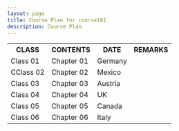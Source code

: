 ```yaml
---
layout: page
title: Course Plan for course101
description: Course Plan
---
```


<table>
  <tr>
    <th>CLASS</th>
    <th>CONTENTS</th>
    <th>DATE</th>
    <th>REMARKS</th>
  </tr>
  <tr>
    <td>Class 01</td>
    <td>Chapter 01</td>
    <td>Germany</td>
  </tr>
  <tr>
    <td>CClass 02</td>
    <td>Chapter 02</td>
    <td>Mexico</td>
  </tr>
  <tr>
    <td>Class 03</td>
    <td>Chapter 03</td>
    <td>Austria</td>
  </tr>
  <tr>
    <td>Class 04</td>
    <td>Chapter 04</td>
    <td>UK</td>
  </tr>
  <tr>
    <td>Class 05</td>
    <td>Chapter 05</td>
    <td>Canada</td>
  </tr>
  <tr>
    <td>Class 06</td>
    <td>Chapter 06</td>
    <td>Italy</td>
  </tr>
</table>
